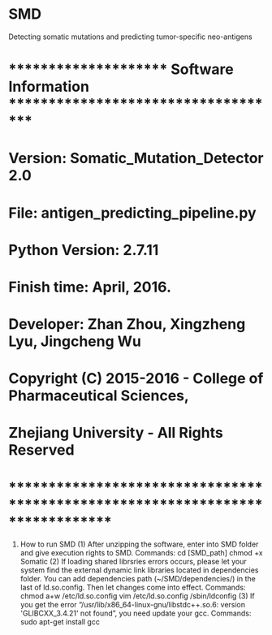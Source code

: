# SMD
Detecting somatic mutations and predicting tumor-specific neo-antigens

# ******************** Software Information ***********************************
# Version: Somatic_Mutation_Detector 2.0
# File: antigen_predicting_pipeline.py
# Python Version: 2.7.11
# Finish time: April, 2016.
# Developer: Zhan Zhou, Xingzheng Lyu, Jingcheng Wu
# Copyright (C) 2015-2016 - College of Pharmaceutical Sciences, 
#               Zhejiang University - All Rights Reserved 
# *****************************************************************************
1. How to run SMD
   (1) After unzipping the software, enter into SMD folder and give execution 
       rights to SMD.
       Commands:
             cd [SMD_path]
             chmod +x Somatic
   (2) If loading shared librsries errors occurs, please let your system find 
       the external dynamic link libraries located in dependencies folder. 
       You can add dependencies path (~/SMD/dependencies/) in the last of 
       ld.so.config. Then let changes come into effect.
       Commands:
             chmod a+w /etc/ld.so.config
             vim /etc/ld.so.config
             /sbin/ldconfig
   (3) If you get the error “/usr/lib/x86_64-linux-gnu/libstdc++.so.6: version
       'GLIBCXX_3.4.21' not found”, you need update your gcc.
       Commands:
             sudo apt-get install gcc
